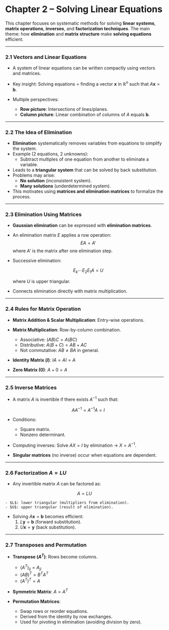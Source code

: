 # Chapter 2 – Solving Linear Equations

This chapter focuses on systematic methods for solving **linear systems**, **matrix operations**, **inverses**, and **factorization techniques**. The main theme: how **elimination** and **matrix structure** make **solving equations** efficient.

---

### 2.1 Vectors and Linear Equations

- A system of linear equations can be written compactly using vectors and matrices.  

- Key insight: Solving equations = finding a vector $\mathbf{x}$ in $\mathbb{R}^n$ such that $A\mathbf{x} = \mathbf{b}$.  
- Multiple perspectives:  
	- **Row picture**: Intersections of lines/planes.  
	- **Column picture**: Linear combination of columns of $A$ equals $\mathbf{b}$.

---

### 2.2 The Idea of Elimination

- **Elimination** systematically removes variables from equations to simplify the system.  
- Example (2 equations, 2 unknowns):  
	- Subtract multiples of one equation from another to eliminate a variable.  
- Leads to a **triangular system** that can be solved by back substitution.  
- Problems may arise:  
	- **No solution** (inconsistent system).  
	- **Many solutions** (underdetermined system).  
- This motivates using **matrices and elimination matrices** to formalize the process.

---

### 2.3 Elimination Using Matrices

- **Gaussian elimination** can be expressed with **elimination matrices**.  
- An elimination matrix $E$ applies a row operation:$$
  E A = A'
  $$
  where $A'$ is the matrix after one elimination step.  

- Successive elimination:
  
  $$E_k \cdots E_2 E_1 A = U$$
  
  where $U$ is upper triangular.  

- Connects elimination directly with matrix multiplication.

---

### 2.4 Rules for Matrix Operation

- **Matrix Addition & Scalar Multiplication**: Entry-wise operations.  
- **Matrix Multiplication**: Row-by-column combination.  
	- Associative: $(AB)C = A(BC)$  
	- Distributive: $A(B+C) = AB + AC$  
	- Not commutative: $AB \neq BA$ in general.  

- **Identity Matrix ($I$)**: $IA = AI = A$  
- **Zero Matrix ($0$)**: $A + 0 = A$  

---

### 2.5 Inverse Matrices

- A matrix $A$ is invertible if there exists $A^{-1}$ such that:
  
  $$AA^{-1} = A^{-1}A = I$$

- Conditions:  
	- Square matrix.  
	- Nonzero determinant.  
- Computing inverses: Solve $AX = I$ by elimination → $X = A^{-1}$.  
- **Singular matrices** (no inverse) occur when equations are dependent.

---

### 2.6 Factorization $A = LU$

- Any invertible matrix $A$ can be factored as:

$$A = LU$$

	- $L$: lower triangular (multipliers from elimination).  
	- $U$: upper triangular (result of elimination).  

- Solving $A\mathbf{x} = \mathbf{b}$ becomes efficient:  
	1. $L\mathbf{y} = \mathbf{b}$ (forward substitution).  
	2. $U\mathbf{x} = \mathbf{y}$ (back substitution).

---

### 2.7 Transposes and Permutation

- **Transpose ($A^T$)**: Rows become columns.  
	- $(A^T)_{ij} = A_{ji}$  
	- $(AB)^T = B^T A^T$  
	- $(A^T)^T = A$  

- **Symmetric Matrix**: $A = A^T$  
- **Permutation Matrices**:  
	- Swap rows or reorder equations.  
	- Derived from the identity by row exchanges.  
	- Used for pivoting in elimination (avoiding division by zero).
